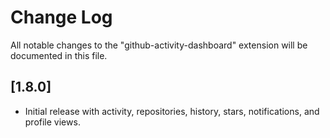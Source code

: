 # Change Log

All notable changes to the "github-activity-dashboard" extension will be documented in this file.

## [1.8.0]
- Initial release with activity, repositories, history, stars, notifications, and profile views.
